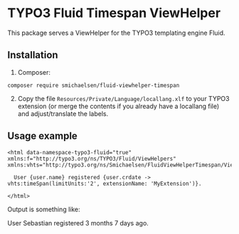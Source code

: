 # TYPO3 Fluid Timespan ViewHelper

This package serves a ViewHelper for the TYPO3 templating engine Fluid.

## Installation

1. Composer:

`composer require smichaelsen/fluid-viewhelper-timespan`

2. Copy the file `Resources/Private/Language/locallang.xlf` to your TYPO3 extension (or merge the contents if you already have a locallang file) and adjust/translate the labels.

## Usage example

    <html data-namespace-typo3-fluid="true" xmlns:f="http://typo3.org/ns/TYPO3/Fluid/ViewHelpers" xmlns:vhts="http://typo3.org/ns/Smichaelsen/FluidViewHelperTimespan/ViewHelpers">

      User {user.name} registered {user.crdate -> vhts:timeSpan(limitUnits:'2', extensionName: 'MyExtension')}.

    </html>

Output is something like:

User Sebastian registered 3 months 7 days ago.
